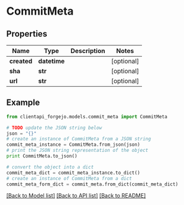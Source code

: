 # CommitMeta


## Properties
Name | Type | Description | Notes
------------ | ------------- | ------------- | -------------
**created** | **datetime** |  | [optional] 
**sha** | **str** |  | [optional] 
**url** | **str** |  | [optional] 

## Example

```python
from clientapi_forgejo.models.commit_meta import CommitMeta

# TODO update the JSON string below
json = "{}"
# create an instance of CommitMeta from a JSON string
commit_meta_instance = CommitMeta.from_json(json)
# print the JSON string representation of the object
print CommitMeta.to_json()

# convert the object into a dict
commit_meta_dict = commit_meta_instance.to_dict()
# create an instance of CommitMeta from a dict
commit_meta_form_dict = commit_meta.from_dict(commit_meta_dict)
```
[[Back to Model list]](../README.md#documentation-for-models) [[Back to API list]](../README.md#documentation-for-api-endpoints) [[Back to README]](../README.md)


